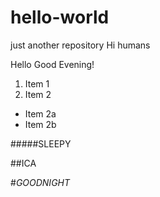 # hello-world
just another repository
Hi humans


Hello Good Evening!

1. Item 1
2. Item 2
* Item 2a
* Item 2b

#####SLEEPY

##ICA

#*GOODNIGHT*


